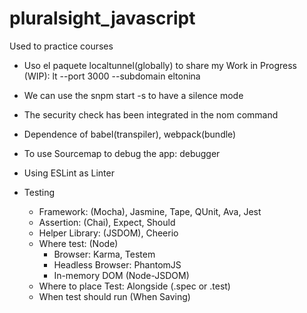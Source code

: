 # pluralsight_javascript
Used to practice courses

* Uso el paquete localtunnel(globally) to share my Work in Progress (WIP): lt --port 3000 --subdomain eltonina

* We can use the snpm start -s to have a silence mode

* The security check has been integrated in the nom command 

* Dependence of babel(transpiler), webpack(bundle)

* To use Sourcemap to debug the app: debugger 

* Using ESLint as Linter

* Testing 
  - Framework: (Mocha), Jasmine, Tape, QUnit, Ava, Jest
  - Assertion: (Chai), Expect, Should
  - Helper Library: (JSDOM), Cheerio
  - Where test: (Node) 
    + Browser: Karma, Testem
    + Headless Browser: PhantomJS
    + In-memory DOM (Node-JSDOM)
  - Where to place Test: Alongside (.spec or .test)
  - When test should run (When Saving)

